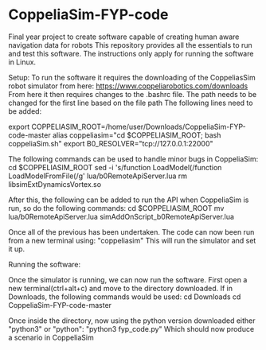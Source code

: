 # CoppeliaSim-FYP-code
Final year project to create software capable of creating human aware navigation data for robots
This repository provides all the essentials to run and test this software. The instructions only apply for running the software in Linux.

Setup:
To run the software it requires the downloading of the CoppeliasSim robot simulator from here: https://www.coppeliarobotics.com/downloads
From here it then requires changes to the .bashrc file. The path needs to be changed for the first line based on the file path
The following lines need to be added:

export COPPELIASIM_ROOT=/home/user/Downloads/CoppeliaSim-FYP-code-master
alias coppeliasim="cd $COPPELIASIM_ROOT; bash coppeliaSim.sh"
export B0_RESOLVER="tcp://127.0.0.1:22000"

The following commands can be used to handle minor bugs in CoppeliaSim:
cd $COPPELIASIM_ROOT
sed -i 's/function LoadModel(/function LoadModelFromFile(/g' lua/b0RemoteApiServer.lua
rm libsimExtDynamicsVortex.so

After this, the following can be added to run the API when CoppeliaSim is run, so do the following commands:
cd $COPPELIASIM_ROOT
mv lua/b0RemoteApiServer.lua simAddOnScript_b0RemoteApiServer.lua

Once all of the previous has been undertaken. The code can now been run from a new terminal using:
"coppeliasim"
This will run the simulator and set it up.

Running the software:

Once the simulator is running, we can now run the software. First open a new terminal(ctrl+alt+c) and move to the directory downloaded.
If in Downloads, the following commands would be used:
cd Downloads
cd CoppeliaSim-FYP-code-master

Once inside the directory, now using the python version downloaded either "python3" or "python":
"python3 fyp_code.py"
Which should now produce a scenario in CoppeliaSim


